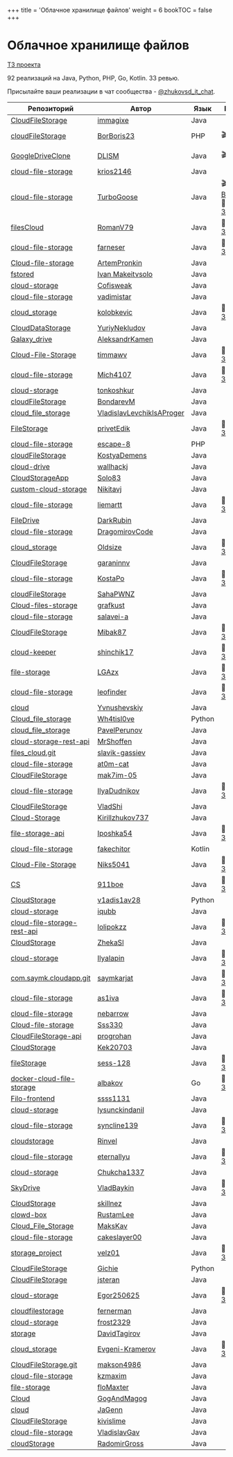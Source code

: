 +++
title = 'Облачное хранилище файлов'
weight = 6
bookTOC = false
+++

# Облачное хранилище файлов

[ТЗ проекта](../projects/cloud-file-storage.md)

92 реализаций на Java, Python, PHP, Go, Kotlin. 33 ревью.

Присылайте ваши реализации в чат сообщества - [@zhukovsd_it_chat](https://t.me/zhukovsd_it_chat).

| Репозиторий | Автор | Язык | Ревью | Автор ревью |
|-------------|-------|------|-------|-------------|
| [CloudFileStorage](https://github.com/immagixe/CloudFileStorage) | [immagixe](https://github.com/immagixe) | Java |  |  |
| [cloudFileStorage](https://github.com/BorBoris23/cloudFileStorage) | [BorBoris23](https://github.com/BorBoris23) | PHP | 🎬 [Видео](https://www.youtube.com/watch?v=OVXmQifkexA) | Сергей [@zhukovsd](https://t.me/zhukovsd) |
| [GoogleDriveClone](https://github.com/DLISM/GoogleDriveClone) | [DLISM](https://github.com/DLISM) | Java | 🎬 [Видео](https://t.me/zhukovsd_it_chat/6767) | Сергей [@zhukovsd](https://t.me/zhukovsd) |
| [cloud-file-storage](https://github.com/krios2146/cloud-file-storage) | [krios2146](https://github.com/krios2146) | Java |  |  |
| [cloud-file-storage](https://github.com/TurboGoose/cloud-file-storage) | [TurboGoose](https://github.com/TurboGoose) | Java | 🎬 [Видео](https://t.me/zhukovsd_it_chat/36625), 📝 [Заметки](https://gist.github.com/zhukovsd/2289c7861de6610b7931ff9335a906f9) | Сергей [@zhukovsd](https://t.me/zhukovsd) |
| [filesCloud](https://github.com/RomanV79/filesCloud) | [RomanV79](https://github.com/RomanV79) | Java | 📝 [Заметки](https://gist.github.com/zhukovsd/f1e630b6dcc430762fa28bd74b0a078d) | Сергей [@zhukovsd](https://t.me/zhukovsd) |
| [cloud-file-storage](https://github.com/farneser/cloud-file-storage) | [farneser](https://github.com/farneser) | Java | 📝 [Заметки](https://gist.github.com/zhukovsd/662af182fa511b5db31702bd2ac2e934) | Владимир [@krios2146](https://t.me/krios2146) |
| [Cloud-file-storage](https://github.com/ArtemPronkin/Cloud-file-storage) | [ArtemPronkin](https://github.com/ArtemPronkin) | Java |  |  |
| [fstored](https://github.com/makeitvsolo/fstored) | [Ivan Makeitvsolo](https://github.com/makeitvsolo) | Java |  |  |
| [cloud-storage](https://github.com/Cofisweak/cloud-storage) | [Cofisweak](https://github.com/Cofisweak) | Java |  |  |
| [cloud-file-storage](https://github.com/vadimistar/cloud-file-storage) | [vadimistar](https://github.com/vadimistar) | Java |  |  |
| [cloud_storage](https://github.com/kolobkevic/cloud_storage) | [kolobkevic](https://github.com/kolobkevic) | Java | 📝 [Заметки](https://gist.github.com/Asenim/fba405ca591617fc5599508c61e895a9) | Илья [@coderilya](https://t.me/coderilya) |
| [CloudDataStorage](https://github.com/YuriyNekludov/CloudDataStorage) | [YuriyNekludov](https://github.com/YuriyNekludov) | Java |  |  |
| [Galaxy_drive](https://github.com/AleksandrKamen/Galaxy_drive) | [AleksandrKamen](https://github.com/AleksandrKamen) | Java |  |  |
| [Cloud-File-Storage](https://github.com/timmawv/Cloud-File-Storage) | [timmawv](https://github.com/timmawv) | Java | 📝 [Заметки](https://gist.github.com/Asenim/7b89de0d3d4d9fea65974d367beda354) | Илья [@coderilya](https://t.me/coderilya) |
| [cloud-file-storage](https://github.com/Mich4107/cloud-file-storage) | [Mich4107](https://github.com/Mich4107) | Java | 📝 [Заметки](https://gist.github.com/Asenim/7209eb8846aef46d4efe8d0d009d1030) | Иван [@makeitvsolo](https://t.me/makeitvsolo) |
| [cloud-storage](https://github.com/tonkoshkur/cloud-storage) | [tonkoshkur](https://github.com/tonkoshkur) | Java |  |  |
| [cloudFileStorage](https://github.com/BondarevM/cloudFileStorage) | [BondarevM](https://github.com/BondarevM) | Java |  |  |
| [cloud_file_storage](https://github.com/VladislavLevchikIsAProger/cloud_file_storage) | [VladislavLevchikIsAProger](https://github.com/VladislavLevchikIsAProger) | Java |  |  |
| [FileStorage](https://github.com/privetEdik/FileStorage) | [privetEdik](https://github.com/privetEdik) | Java | 📝 [Заметки](https://gist.github.com/krios2146/abfa398f9a3d55fcc7bbe899af164ae3) | Владимир [@krios2146](https://t.me/krios2146) |
| [cloud-file-storage](https://github.com/escape-8/cloud-file-storage) | [escape-8](https://github.com/escape-8) | PHP |  |  |
| [cloudFileStorage](https://github.com/KostyaDemens/cloudFileStorage) | [KostyaDemens](https://github.com/KostyaDemens) | Java |  |  |
| [cloud-drive](https://github.com/wallhackj/cloud-drive) | [wallhackj](https://github.com/wallhackj) | Java |  |  |
| [CloudStorageApp](https://github.com/Solo83/CloudStorageApp) | [Solo83](https://github.com/Solo83) | Java |  |  |
| [custom-cloud-storage](https://github.com/Nikitavj/custom-cloud-storage) | [Nikitavj](https://github.com/Nikitavj) | Java |  |  |
| [cloud-file-storage](https://github.com/liemartt/cloud-file-storage) | [liemartt](https://github.com/liemartt) | Java | 📝 [Заметки](https://gist.github.com/krios2146/1b862c67a6d284bf81848cd48c2b8ff8) | Владимир [@krios2146](https://t.me/krios2146) |
| [FileDrive](https://github.com/DarkRubin/FileDrive) | [DarkRubin](https://github.com/DarkRubin) | Java |  |  |
| [cloud-file-storage](https://github.com/DragomirovCode/cloud-file-storage) | [DragomirovCode](https://github.com/DragomirovCode) | Java |  |  |
| [cloud_storage](https://github.com/Oldsize/cloud_storage) | [Oldsize](https://github.com/Oldsize) | Java | 📝 [Заметки](https://gist.github.com/DarkRubin/a47cb7e657b71e3b5076a4b23cdcb99b) | Вадим [@oneQwerty2](https://t.me/oneQwerty2) |
| [CloudFileStorage](https://github.com/garaninnv/CloudFileStorage) | [garaninnv](https://github.com/garaninnv) | Java |  |  |
| [cloud-file-storage](https://github.com/KostaPo/cloud-file-storage) | [KostaPo](https://github.com/KostaPo) | Java | 📝 [Заметки](https://gist.github.com/Asenim/2d1db5f72724483af767c0974d5a9f03) | Евгений [@solid_jdk](https://t.me/solid_jdk) |
| [cloudFileStorage](https://github.com/SahaPWNZ/cloudFileStorage) | [SahaPWNZ](https://github.com/SahaPWNZ) | Java |  |  |
| [Cloud-files-storage](https://github.com/grafkust/Cloud-files-storage) | [grafkust](https://github.com/grafkust) | Java |  |  |
| [cloud-file-storage](https://github.com/salavei-a/cloud-file-storage) | [salavei-a](https://github.com/salavei-a) | Java |  |  |
| [CloudFileStorage](https://github.com/Mibak87/CloudFileStorage) | [Mibak87](https://github.com/Mibak87) | Java | 📝 [Заметки](https://gist.github.com/Asenim/81b00010952c11352b749169715ae099) | Евгений [@solid_jdk](https://t.me/solid_jdk) |
| [cloud-keeper](https://github.com/shinchik17/cloud-keeper) | [shinchik17](https://github.com/shinchik17) | Java | 📝 [Заметки](https://gist.github.com/OlegTihii/14e897164246e736ffb493c9cf09ecc5) | Евгений [@solid_jdk](https://t.me/solid_jdk) |
| [file-storage](https://github.com/LGAzx/file-storage) | [LGAzx](https://github.com/LGAzx) | Java | 📝 [Заметки](https://gist.github.com/DarkRubin/a7e79ffdb0c4e326e90caacf7e7804ac) | Вадим [@oneQwerty2](https://t.me/oneQwerty2) |
| [cloud-file-storage](https://github.com/leofinder/cloud-file-storage) | [leofinder](https://github.com/leofinder) | Java | 📝 [Заметки](https://gist.github.com/OlegTihii/e3b3010de9bfc1b73b1c07240de36489) | Вадим [@oneQwerty2](https://t.me/oneQwerty2) |
| [cloud](https://github.com/Yvnushevskiy/cloud) | [Yvnushevskiy](https://github.com/Yvnushevskiy) | Java |  |  |
| [Cloud_file_storage](https://github.com/Wh4tisl0ve/Cloud_file_storage) | [Wh4tisl0ve](https://github.com/Wh4tisl0ve) | Python |  |  |
| [cloud_file_storage](https://github.com/PavelPerunov/cloud_file_storage) | [PavelPerunov](https://github.com/PavelPerunov) | Java |  |  |
| [cloud-storage-rest-api](https://github.com/MrShoffen/cloud-storage-rest-api) | [MrShoffen](https://github.com/MrShoffen) | Java |  |  |
| [files_cloud.git](https://github.com/slavik-gassiev/files_cloud.git) | [slavik-gassiev](https://github.com/slavik-gassiev) | Java |  |  |
| [cloud-file-storage](https://github.com/at0m-cat/cloud-file-storage) | [at0m-cat](https://github.com/at0m-cat) | Java |  |  |
| [CloudFileStorage](https://github.com/mak7im-05/CloudFileStorage) | [mak7im-05](https://github.com/mak7im-05) | Java |  |  |
| [cloud-file-storage](https://github.com/IlyaDudnikov/cloud-file-storage) | [IlyaDudnikov](https://github.com/IlyaDudnikov) | Java | 📝 [Заметки](https://gist.github.com/OlegTihii/65cab1bedcace799073316067a30c25f) | Вадим [@oneQwerty2](https://t.me/oneQwerty2) |
| [CloudFileStorage](https://github.com/VladShi/CloudFileStorage) | [VladShi](https://github.com/VladShi) | Java |  |  |
| [Cloud-Storage](https://github.com/Kirillzhukov737/Cloud-Storage) | [Kirillzhukov737](https://github.com/Kirillzhukov737) | Java |  |  |
| [file-storage-api](https://github.com/Iposhka54/file-storage-api) | [Iposhka54](https://github.com/Iposhka54) | Java | 📝 [Заметки](https://gist.github.com/DarkRubin/b5aec4ef62a272ba1941ca87329d1050) | Вадим [@oneQwerty2](https://t.me/oneQwerty2) |
| [cloud-file-storage](https://github.com/fakechitor/cloud-file-storage) | [fakechitor](https://github.com/fakechitor) | Kotlin |  |  |
| [Cloud-File-Storage](https://github.com/Niks5041/Cloud-File-Storage) | [Niks5041](https://github.com/Niks5041) | Java | 📝 [Заметки](https://gist.github.com/DarkRubin/37368fa3c7cfcd77cef5304981ad151c) | Вадим [@oneQwerty2](https://t.me/oneQwerty2) |
| [CS](https://github.com/911boe/CS) | [911boe](https://github.com/911boe) | Java | 📝 [Заметки](https://gist.github.com/DarkRubin/97438d8b9eb3d9527049566b16298b2e) | Вадим [@oneQwerty2](https://t.me/oneQwerty2) |
| [CloudStorage](https://github.com/v1adis1av28/CloudStorage) | [v1adis1av28](https://github.com/v1adis1av28) | Python |  |  |
| [cloud-storage](https://github.com/iqubb/cloud-storage) | [iqubb](https://github.com/iqubb) | Java |  |  |
| [cloud-file-storage-rest-api](https://github.com/lolipokzz/cloud-file-storage-rest-api) | [lolipokzz](https://github.com/lolipokzz) | Java | 📝 [Заметки](https://gist.github.com/DarkRubin/15de5001f01ca72e661aa5c33aac0bff) | Вадим [@oneQwerty2](https://t.me/oneQwerty2) |
| [CloudStorage](https://github.com/ZhekaSl/CloudStorage) | [ZhekaSl](https://github.com/ZhekaSl) | Java |  |  |
| [cloud-storage](https://github.com/Ilyalapin/cloud-storage) | [Ilyalapin](https://github.com/Ilyalapin) | Java | 📝 [Заметки](https://github.com/ArtemPronkin/review/blob/main/lapin/cloud_storage/review.md) | Артем [@pronkin_artem](https://t.me/pronkin_artem) |
| [com.saymk.cloudapp.git](https://github.com/saymkarjat/com.saymk.cloudapp) | [saymkarjat](https://github.com/saymkarjat) | Java | 📝 [Заметки](https://gist.github.com/DarkRubin/9070a1a15d5e5d22833b17e863fdaa78) | Вадим [@oneQwerty2](https://t.me/oneQwerty2) |
| [cloud-file-storage](https://github.com/as1iva/cloud-file-storage) | [as1iva](https://github.com/as1iva) | Java | 📝 [Заметки](https://github.com/evg-rdm-reviews/project-reviews/blob/master/cloud-storage/REVIEW_9%2C1e-31.md) | Евгений [@solid_jdk](https://t.me/solid_jdk) |
| [cloud-file-storage](https://github.com/nebarrow/cloud-file-storage) | [nebarrow](https://github.com/nebarrow) | Java |  |  |
| [Cloud-file-storage](https://github.com/Sss330/Cloud-file-storage) | [Sss330](https://github.com/Sss330) | Java |  |  |
| [CloudFileStorage-api](https://github.com/progrohan/CloudFileStorage-api) | [progrohan](https://github.com/progrohan) | Java |  |  |
| [CloudStorage](https://github.com/Kek20703/CloudStorage) | [Kek20703](https://github.com/Kek20703) | Java |  |  |
| [fileStorage](https://github.com/sess-128/fileStorage) | [sess-128](https://github.com/sess-128) | Java | 📝 [Заметки](https://gist.github.com/DarkRubin/5458484267020dcd0c35d949bc8715b2) | Вадим [@oneQwerty2](https://t.me/oneQwerty2) |
| [docker-cloud-file-storage](https://github.com/albakov/docker-cloud-file-storage) | [albakov](https://github.com/albakov) | Go | 📝 [Заметки](https://gist.github.com/OlegTihii/2908f1799318aba4f8bcc64f07fe84f7) | Юра [@yosakohf](https://t.me/yosakohf) |
| [Filo-frontend](https://github.com/ssss1131/Filo-frontend) | [ssss1131](https://github.com/ssss1131) | Java |  |  |
| [cloud-storage](https://github.com/lysunckindanil/cloud-storage) | [lysunckindanil](https://github.com/lysunckindanil) | Java |  |  |
| [cloud-file-storage](https://github.com/syncline139/cloud-file-storage) | [syncline139](https://github.com/syncline139) | Java | 📝 [Заметки](https://gist.github.com/DarkRubin/25e1c339c99faf76cee527feefa6d92e) | Вадим [@oneQwerty2](https://t.me/oneQwerty2) |
| [cloudstorage](https://github.com/Rinvel/cloudstorage) | [Rinvel](https://github.com/Rinvel) | Java |  |  |
| [cloud-file-storage](https://github.com/eternallyu/cloud-file-storage) | [eternallyu](https://github.com/eternallyu) | Java | 📝 [Заметки](https://gist.github.com/DarkRubin/8a547f1c22f9cc9ca245811d4156a5a0) | Вадим [@oneQwerty2](https://t.me/oneQwerty2) |
| [cloud-storage](https://github.com/Chukcha1337/cloud-storage) | [Chukcha1337](https://github.com/Chukcha1337) | Java |  |  |
| [SkyDrive](https://github.com/VladBaykin/SkyDrive) | [VladBaykin](https://github.com/VladBaykin) | Java | 📝 [Заметки](https://gist.github.com/SahaPWNZ/28a14631572ba6b26021b08514be6840) | Александр [@sahapwnz](https://t.me/sahapwnz) |
| [CloudStorage](https://github.com/skillnez/CloudStorage) | [skillnez](https://github.com/skillnez) | Java |  |  |
| [clowd-box](https://github.com/RustamLee/clowd-box) | [RustamLee](https://github.com/RustamLee) | Java |  |  |
| [Cloud_File_Storage](https://github.com/MaksKav/Cloud_File_Storage) | [MaksKav](https://github.com/MaksKav) | Java |  |  |
| [cloud-file-storage](https://github.com/cakeslayer00/cloud-file-storage) | [cakeslayer00](https://github.com/cakeslayer00) | Java |  |  |
| [storage_project](https://github.com/velz01/storage_project) | [velz01](https://github.com/velz01) | Java | 📝 [Заметки](https://gist.github.com/SahaPWNZ/7659d3a07e6afd165f7bb4c5db1df748) | Александр [@sahapwnz](https://t.me/sahapwnz) |
| [CloudFileStorage](https://github.com/Gichie/CloudFileStorage) | [Gichie](https://github.com/Gichie) | Python |  |  |
| [CloudFileStorage](https://github.com/jsteran/CloudFileStorage) | [jsteran](https://github.com/jsteran) | Java |  |  |
| [cloud-storage](https://github.com/Egor250625/cloud-storage) | [Egor250625](https://github.com/Egor250625) | Java | 📝 [Заметки](https://gist.github.com/OlegTihii/bdf9ef630cb94ad016cfb63875ccfc74) | Иван [@makeitvsolo](https://t.me/makeitvsolo) |
| [cloudfilestorage](https://github.com/fernerman/cloudfilestorage) | [fernerman](https://github.com/fernerman) | Java |  |  |
| [cloud-storage](https://github.com/frost2329/cloud-storage) | [frost2329](https://github.com/frost2329) | Java |  |  |
| [storage](https://github.com/DavidTagirov/storage) | [DavidTagirov](https://github.com/DavidTagirov) | Java |  |  |
| [cloud_storage](https://github.com/Evgeni-Kramerov/cloud_storage) | [Evgeni-Kramerov](https://github.com/Evgeni-Kramerov) | Java | 📝 [Заметки](https://gist.github.com/SahaPWNZ/80a7706ed49117403637f3b0880efd20) | Александр [@sahapwnz](https://t.me/sahapwnz) |
| [CloudFileStorage.git](https://github.com/makson4986/CloudFileStorage.git) | [makson4986](https://github.com/makson4986) | Java |  |  |
| [cloud-file-storage](https://github.com/kzmaxim/cloud-file-storage) | [kzmaxim](https://github.com/kzmaxim) | Java |  |  |
| [file-storage](https://github.com/floMaxter/file-storage) | [floMaxter](https://github.com/floMaxter) | Java |  |  |
| [Cloud](https://github.com/GogAndMagog/Cloud) | [GogAndMagog](https://github.com/GogAndMagog) | Java |  |  |
| [cloud](https://github.com/JaGenn/cloud) | [JaGenn](https://github.com/JaGenn) | Java |  |  |
| [CloudFileStorage](https://github.com/kivislime/CloudFileStorage) | [kivislime](https://github.com/kivislime) | Java |  |  |
| [cloud-file-storage](https://github.com/VladislavGav/cloud-file-storage) | [VladislavGav](https://github.com/VladislavGav) | Java |  |  |
| [cloudStorage](https://github.com/RadomirGross/cloudStorage) | [RadomirGross](https://github.com/RadomirGross) | Java |  |  |
